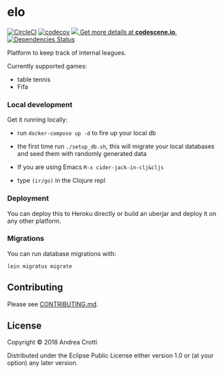# elo

[![CircleCI](https://circleci.com/gh/AndreaCrotti/elo/tree/master.svg?style=svg)](https://circleci.com/gh/AndreaCrotti/elo/tree/master)
[![codecov](https://codecov.io/gh/AndreaCrotti/elo/branch/master/graph/badge.svg)](https://codecov.io/gh/AndreaCrotti/elo)
[![](https://codescene.io/projects/4745/status.svg) Get more details at **codescene.io**.](https://codescene.io/projects/4745/jobs/latest-successful/results)
[![Dependencies Status](https://versions.deps.co/AndreaCrotti/elo/status.svg)](https://versions.deps.co/AndreaCrotti/elo)

Platform to keep track of internal leagues.

Currently supported games:
- table tennis
- Fifa

### Local development

Get it running locally:

- run `docker-compose up -d` to fire up your local db
- the first time run `./setup_db.sh`, this will migrate your local
  databases and seed them with randomly generated data

- If you are using Emacs `M-x cider-jack-in-clj&cljs`
- type `(ir/go)` in the Clojure repl

### Deployment

You can deploy this to Heroku directly or build an uberjar and deploy it on any other platform.

### Migrations

You can run database migrations with:

    lein migratus migrate

## Contributing

Please see [CONTRIBUTING.md][1].

[1]: https://github.com/AndreaCrotti/elo/blob/master/CONTRIBUTING.md

## License

Copyright © 2018 Andrea Crotti

Distributed under the Eclipse Public License either version 1.0 or (at
your option) any later version.

